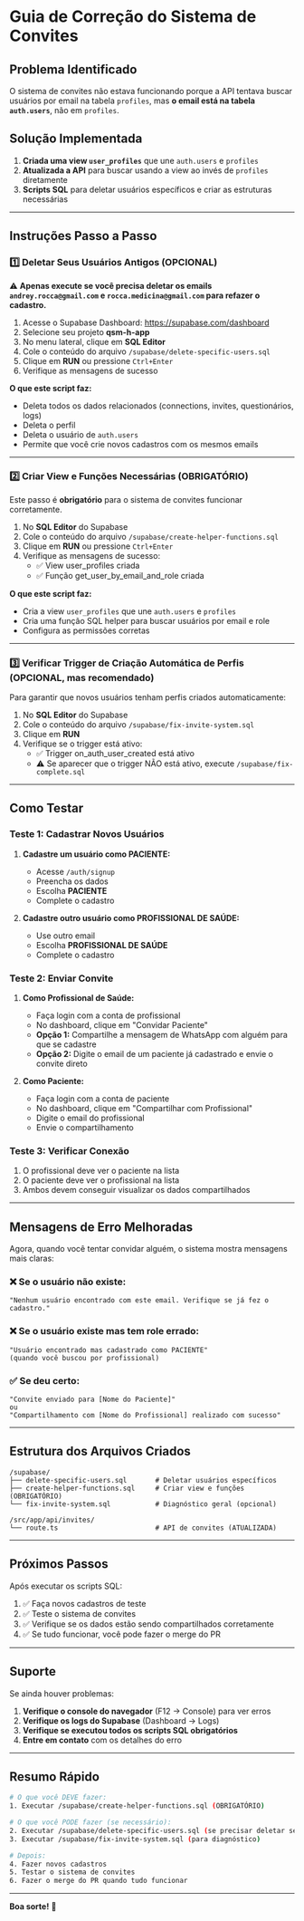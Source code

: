 # Guia de Correção do Sistema de Convites

## Problema Identificado

O sistema de convites não estava funcionando porque a API tentava buscar usuários por email na tabela `profiles`, mas **o email está na tabela `auth.users`**, não em `profiles`.

## Solução Implementada

1. **Criada uma view `user_profiles`** que une `auth.users` e `profiles`
2. **Atualizada a API** para buscar usando a view ao invés de `profiles` diretamente
3. **Scripts SQL** para deletar usuários específicos e criar as estruturas necessárias

---

## Instruções Passo a Passo

### 1️⃣ Deletar Seus Usuários Antigos (OPCIONAL)

⚠️ **Apenas execute se você precisa deletar os emails `andrey.rocca@gmail.com` e `rocca.medicina@gmail.com` para refazer o cadastro.**

1. Acesse o Supabase Dashboard: https://supabase.com/dashboard
2. Selecione seu projeto **qsm-h-app**
3. No menu lateral, clique em **SQL Editor**
4. Cole o conteúdo do arquivo `/supabase/delete-specific-users.sql`
5. Clique em **RUN** ou pressione `Ctrl+Enter`
6. Verifique as mensagens de sucesso

**O que este script faz:**
- Deleta todos os dados relacionados (connections, invites, questionários, logs)
- Deleta o perfil
- Deleta o usuário de `auth.users`
- Permite que você crie novos cadastros com os mesmos emails

---

### 2️⃣ Criar View e Funções Necessárias (OBRIGATÓRIO)

Este passo é **obrigatório** para o sistema de convites funcionar corretamente.

1. No **SQL Editor** do Supabase
2. Cole o conteúdo do arquivo `/supabase/create-helper-functions.sql`
3. Clique em **RUN** ou pressione `Ctrl+Enter`
4. Verifique as mensagens de sucesso:
   - ✅ View user_profiles criada
   - ✅ Função get_user_by_email_and_role criada

**O que este script faz:**
- Cria a view `user_profiles` que une `auth.users` e `profiles`
- Cria uma função SQL helper para buscar usuários por email e role
- Configura as permissões corretas

---

### 3️⃣ Verificar Trigger de Criação Automática de Perfis (OPCIONAL, mas recomendado)

Para garantir que novos usuários tenham perfis criados automaticamente:

1. No **SQL Editor** do Supabase
2. Cole o conteúdo do arquivo `/supabase/fix-invite-system.sql`
3. Clique em **RUN**
4. Verifique se o trigger está ativo:
   - ✅ Trigger on_auth_user_created está ativo
   - ⚠️ Se aparecer que o trigger NÃO está ativo, execute `/supabase/fix-complete.sql`

---

## Como Testar

### Teste 1: Cadastrar Novos Usuários

1. **Cadastre um usuário como PACIENTE:**
   - Acesse `/auth/signup`
   - Preencha os dados
   - Escolha **PACIENTE**
   - Complete o cadastro

2. **Cadastre outro usuário como PROFISSIONAL DE SAÚDE:**
   - Use outro email
   - Escolha **PROFISSIONAL DE SAÚDE**
   - Complete o cadastro

### Teste 2: Enviar Convite

1. **Como Profissional de Saúde:**
   - Faça login com a conta de profissional
   - No dashboard, clique em "Convidar Paciente"
   - **Opção 1:** Compartilhe a mensagem de WhatsApp com alguém para que se cadastre
   - **Opção 2:** Digite o email de um paciente já cadastrado e envie o convite direto

2. **Como Paciente:**
   - Faça login com a conta de paciente
   - No dashboard, clique em "Compartilhar com Profissional"
   - Digite o email do profissional
   - Envie o compartilhamento

### Teste 3: Verificar Conexão

1. O profissional deve ver o paciente na lista
2. O paciente deve ver o profissional na lista
3. Ambos devem conseguir visualizar os dados compartilhados

---

## Mensagens de Erro Melhoradas

Agora, quando você tentar convidar alguém, o sistema mostra mensagens mais claras:

### ❌ Se o usuário não existe:
```
"Nenhum usuário encontrado com este email. Verifique se já fez o cadastro."
```

### ❌ Se o usuário existe mas tem role errado:
```
"Usuário encontrado mas cadastrado como PACIENTE"
(quando você buscou por profissional)
```

### ✅ Se deu certo:
```
"Convite enviado para [Nome do Paciente]"
ou
"Compartilhamento com [Nome do Profissional] realizado com sucesso"
```

---

## Estrutura dos Arquivos Criados

```
/supabase/
├── delete-specific-users.sql       # Deletar usuários específicos
├── create-helper-functions.sql     # Criar view e funções (OBRIGATÓRIO)
└── fix-invite-system.sql           # Diagnóstico geral (opcional)

/src/app/api/invites/
└── route.ts                        # API de convites (ATUALIZADA)
```

---

## Próximos Passos

Após executar os scripts SQL:

1. ✅ Faça novos cadastros de teste
2. ✅ Teste o sistema de convites
3. ✅ Verifique se os dados estão sendo compartilhados corretamente
4. ✅ Se tudo funcionar, você pode fazer o merge do PR

---

## Suporte

Se ainda houver problemas:

1. **Verifique o console do navegador** (F12 → Console) para ver erros
2. **Verifique os logs do Supabase** (Dashboard → Logs)
3. **Verifique se executou todos os scripts SQL obrigatórios**
4. **Entre em contato** com os detalhes do erro

---

## Resumo Rápido

```bash
# O que você DEVE fazer:
1. Executar /supabase/create-helper-functions.sql (OBRIGATÓRIO)

# O que você PODE fazer (se necessário):
2. Executar /supabase/delete-specific-users.sql (se precisar deletar seus emails)
3. Executar /supabase/fix-invite-system.sql (para diagnóstico)

# Depois:
4. Fazer novos cadastros
5. Testar o sistema de convites
6. Fazer o merge do PR quando tudo funcionar
```

---

**Boa sorte!** 🚀

